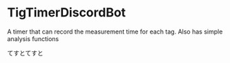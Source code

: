 # TigTimerDiscordBot
A timer that can record the measurement time for each tag. Also has simple analysis functions

てすとてすと
